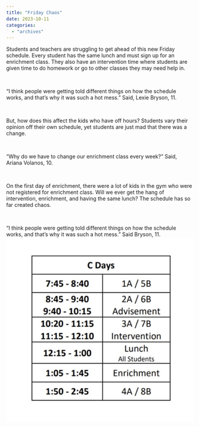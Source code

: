 ```yaml
---
title: "Friday Chaos"
date: 2023-10-11
categories: 
  - "archives"
---
```


Students and teachers are struggling to get ahead of this new Friday schedule. Every student has the same lunch and must sign up for an enrichment class. They also have an intervention time where students are given time to do homework or go to other classes they may need help in.

 

“I think people were getting told different things on how the schedule works, and that’s why it was such a hot mess.” Said, Lexie Bryson, 11.

 

But, how does this affect the kids who have off hours? Students vary their opinion off their own schedule, yet students are just mad that there was a change.

 

“Why do we have to change our enrichment class every week?” Said, Ariana Volanos, 10.

 

On the first day of enrichment, there were a lot of kids in the gym who were not registered for enrichment class. Will we ever get the hang of intervention, enrichment, and having the same lunch? The schedule has so far created chaos.

 

“I think people were getting told different things on how the schedule works, and that’s why it was such a hot mess.” Said Bryson, 11. ![](images/20230825_134905000_iOS-1-600x589.jpg)
